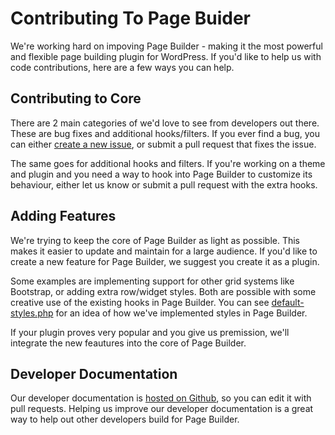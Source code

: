 # Contributing To Page Buider

We're working hard on impoving Page Builder - making it the most powerful and flexible page building plugin for WordPress. If you'd like to help us with code contributions, here are a few ways you can help. 

## Contributing to Core

There are 2 main categories of we'd love to see from developers out there. These are bug fixes and additional hooks/filters. If you ever find a bug, you can either [create a new issue](https://github.com/siteorigin/siteorigin-panels/issues), or submit a pull request that fixes the issue.

The same goes for additional hooks and filters. If you're working on a theme and plugin and you need a way to hook into Page Builder to customize its behaviour, either let us know or submit a pull request with the extra hooks.

## Adding Features

We're trying to keep the core of Page Builder as light as possible. This makes it easier to update and maintain for a large audience. If you'd like to create a new feature for Page Builder, we suggest you create it as a plugin.

Some examples are implementing support for other grid systems like Bootstrap, or adding extra row/widget styles. Both are possible with some creative use of the existing hooks in Page Builder. You can see [default-styles.php](https://github.com/siteorigin/siteorigin-panels/blob/master/inc/default-styles.php) for an idea of how we've implemented styles in Page Builder.

If your plugin proves very popular and you give us premission, we'll integrate the new feautures into the core of Page Builder.

## Developer Documentation

Our developer documentation is [hosted on Github](https://github.com/siteorigin/docs), so you can edit it with pull requests. Helping us improve our developer documentation is a great way to help out other developers build for Page Builder.

